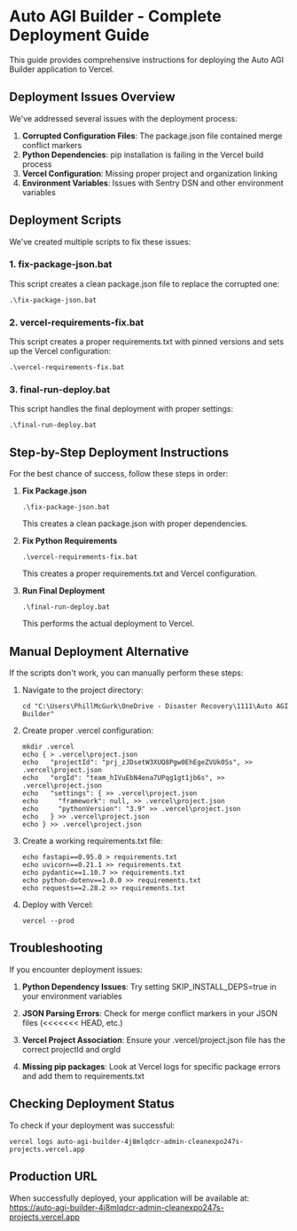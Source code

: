 # Auto AGI Builder - Complete Deployment Guide

This guide provides comprehensive instructions for deploying the Auto AGI Builder application to Vercel.

## Deployment Issues Overview

We've addressed several issues with the deployment process:

1. **Corrupted Configuration Files**: The package.json file contained merge conflict markers
2. **Python Dependencies**: pip installation is failing in the Vercel build process
3. **Vercel Configuration**: Missing proper project and organization linking
4. **Environment Variables**: Issues with Sentry DSN and other environment variables

## Deployment Scripts

We've created multiple scripts to fix these issues:

### 1. fix-package-json.bat

This script creates a clean package.json file to replace the corrupted one:

```batch
.\fix-package-json.bat
```

### 2. vercel-requirements-fix.bat

This script creates a proper requirements.txt with pinned versions and sets up the Vercel configuration:

```batch
.\vercel-requirements-fix.bat
```

### 3. final-run-deploy.bat

This script handles the final deployment with proper settings:

```batch
.\final-run-deploy.bat
```

## Step-by-Step Deployment Instructions

For the best chance of success, follow these steps in order:

1. **Fix Package.json**
   ```
   .\fix-package-json.bat
   ```
   This creates a clean package.json with proper dependencies.

2. **Fix Python Requirements**
   ```
   .\vercel-requirements-fix.bat
   ```
   This creates a proper requirements.txt and Vercel configuration.

3. **Run Final Deployment**
   ```
   .\final-run-deploy.bat
   ```
   This performs the actual deployment to Vercel.

## Manual Deployment Alternative

If the scripts don't work, you can manually perform these steps:

1. Navigate to the project directory:
   ```
   cd "C:\Users\PhillMcGurk\OneDrive - Disaster Recovery\1111\Auto AGI Builder"
   ```

2. Create proper .vercel configuration:
   ```
   mkdir .vercel
   echo { > .vercel\project.json
   echo   "projectId": "prj_zJDsetW3XUQ8Pgw0EhEgeZVUk0Ss", >> .vercel\project.json
   echo   "orgId": "team_hIVuEbN4ena7UPqg1gt1jb6s", >> .vercel\project.json
   echo   "settings": { >> .vercel\project.json
   echo     "framework": null, >> .vercel\project.json
   echo     "pythonVersion": "3.9" >> .vercel\project.json
   echo   } >> .vercel\project.json
   echo } >> .vercel\project.json
   ```

3. Create a working requirements.txt file:
   ```
   echo fastapi==0.95.0 > requirements.txt
   echo uvicorn==0.21.1 >> requirements.txt
   echo pydantic==1.10.7 >> requirements.txt
   echo python-dotenv==1.0.0 >> requirements.txt
   echo requests==2.28.2 >> requirements.txt
   ```

4. Deploy with Vercel:
   ```
   vercel --prod
   ```

## Troubleshooting

If you encounter deployment issues:

1. **Python Dependency Issues**: Try setting SKIP_INSTALL_DEPS=true in your environment variables

2. **JSON Parsing Errors**: Check for merge conflict markers in your JSON files (<<<<<<< HEAD, etc.)

3. **Vercel Project Association**: Ensure your .vercel/project.json file has the correct projectId and orgId

4. **Missing pip packages**: Look at Vercel logs for specific package errors and add them to requirements.txt

## Checking Deployment Status

To check if your deployment was successful:

```
vercel logs auto-agi-builder-4j8mlqdcr-admin-cleanexpo247s-projects.vercel.app
```

## Production URL

When successfully deployed, your application will be available at:
https://auto-agi-builder-4j8mlqdcr-admin-cleanexpo247s-projects.vercel.app
